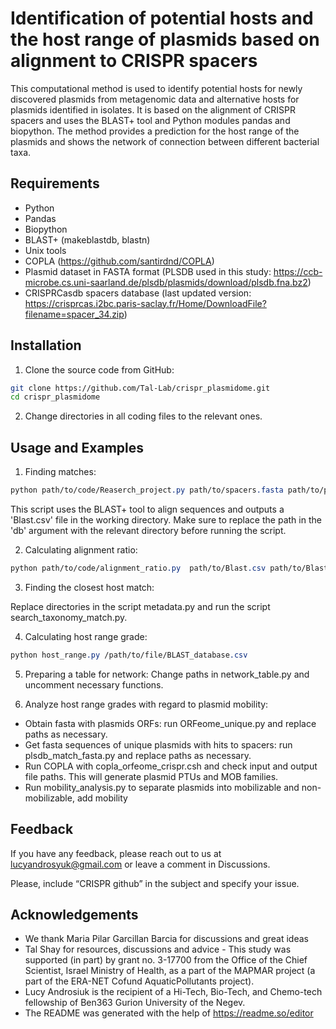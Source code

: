 
# Identification of potential hosts and the host range of plasmids based on alignment to CRISPR spacers

This computational method is used to identify potential hosts for newly discovered plasmids from metagenomic data and alternative hosts for plasmids identified in isolates. It is based on the alignment of CRISPR spacers and uses the BLAST+ tool and Python modules pandas and biopython. The method provides a prediction for the host range of the plasmids and shows the network of connection between different bacterial taxa.

## Requirements

- Python
- Pandas
- Biopython
- BLAST+ (makeblastdb, blastn)
- Unix tools
- COPLA (https://github.com/santirdnd/COPLA)
- Plasmid dataset in FASTA format (PLSDB used in this study: https://ccb-microbe.cs.uni-saarland.de/plsdb/plasmids/download/plsdb.fna.bz2)
- CRISPRCasdb spacers database (last updated version: https://crisprcas.i2bc.paris-saclay.fr/Home/DownloadFile?filename=spacer_34.zip)
## Installation

1. Clone the source code from GitHub:

```bash
git clone https://github.com/Tal-Lab/crispr_plasmidome.git
cd crispr_plasmidome
```
2. Change directories in all coding files to the relevant ones.
    
## Usage and Examples

1. Finding matches:

```css
python path/to/code/Reaserch_project.py path/to/spacers.fasta path/to/plasmids.fasta

```
This script uses the BLAST+ tool to align sequences and outputs a 'Blast.csv' file in the working directory. Make sure to replace the path in the 'db' argument with the relevant directory before running the script.

2. Calculating alignment ratio:
```css
python path/to/code/alignment_ratio.py  path/to/Blast.csv path/to/Blast_ratio.csv
```
3. Finding the closest host match:

Replace directories in the script metadata.py and run the script search_taxonomy_match.py.

4. Calculating host range grade:
```css
python host_range.py /path/to/file/BLAST_database.csv
```

5. Preparing a table for network:
Change paths in network_table.py and uncomment necessary functions.

6. Analyze host range grades with regard to plasmid mobility:
- Obtain fasta with plasmids ORFs: run ORFeome_unique.py and replace paths as necessary.
- Get fasta sequences of unique plasmids with hits to spacers: run plsdb_match_fasta.py and replace paths as necessary.
- Run COPLA with copla_orfeome_crispr.csh and check input and output file paths. This will generate plasmid PTUs and MOB families.
- Run mobility_analysis.py to separate plasmids into mobilizable and non-mobilizable, add mobility


## Feedback

If you have any feedback, please reach out to us at lucyandrosyuk@gmail.com or leave a comment in Discussions.

Please, include “CRISPR github” in the subject and specify your issue. 



## Acknowledgements
- We thank Maria Pilar Garcillan Barcia for discussions and great ideas  
- Tal Shay for resources, discussions and advice - This study was supported (in part) by grant no. 3-17700 from the Office of the Chief Scientist, Israel Ministry of Health, as a part of the MAPMAR project (a part of the ERA-NET Cofund AquaticPollutants project). 
- Lucy Androsiuk is the recipient of a Hi-Tech, Bio-Tech, and Chemo-tech fellowship of Ben363 Gurion University of the Negev.
- The README was generated with the help of https://readme.so/editor
